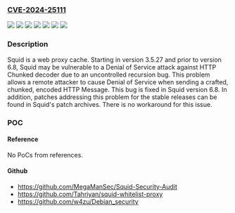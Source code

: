 ### [CVE-2024-25111](https://cve.mitre.org/cgi-bin/cvename.cgi?name=CVE-2024-25111)
![](https://img.shields.io/static/v1?label=Product&message=squid&color=blue)
![](https://img.shields.io/static/v1?label=Version&message=%3E%3D%203.5.27%2C%20%3C%206.8%20&color=brightgreen)
![](https://img.shields.io/static/v1?label=Version&message=0%20&color=brightgreen)
![](https://img.shields.io/static/v1?label=Version&message=3.5.27%20&color=brightgreen)
![](https://img.shields.io/static/v1?label=Version&message=38%20&color=brightgreen)
![](https://img.shields.io/static/v1?label=Version&message=39%20&color=brightgreen)
![](https://img.shields.io/static/v1?label=Vulnerability&message=CWE-674%3A%20Uncontrolled%20Recursion&color=brightgreen)

### Description

Squid is a web proxy cache. Starting in version 3.5.27 and prior to version 6.8, Squid may be vulnerable to a Denial of Service attack against HTTP Chunked decoder due to an uncontrolled recursion bug. This problem allows a remote attacker to cause Denial of Service when sending a crafted, chunked, encoded HTTP Message. This bug is fixed in Squid version 6.8. In addition, patches addressing this problem for the stable releases can be found in Squid's patch archives. There is no workaround for this issue.

### POC

#### Reference
No PoCs from references.

#### Github
- https://github.com/MegaManSec/Squid-Security-Audit
- https://github.com/Tahriyan/squid-whitelist-proxy
- https://github.com/w4zu/Debian_security

